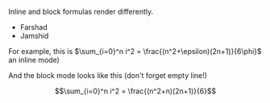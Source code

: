 Inline and block formulas render differently.

* Farshad
* Jamshid

For example, this is $\sum_{i=0}^n i^2 = \frac{(n^2+\epsilon)(2n+1)}{6\phi}$
an inline mode) 

And the block mode looks like this (don't forget empty line!)

$$\sum_{i=0}^n i^2 = \frac{(n^2+n)(2n+1)}{6}$$
